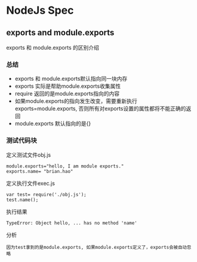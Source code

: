 # NodeJs Spec
## exports and module.exports
exports 和 module.exports 的区别介绍
### 总结
* exports 和 module.exports默认指向同一块内存
* exports 实际是帮助module.exports收集属性
* require 返回的是module.exports指向的内容
* 如果module.exports的指向发生改变，需要重新执行exports=module.exports, 否则所有对exports设置的属性都将不能正确的返回
* module.exports 默认指向的是{}

### 测试代码块
定义测试文件obj.js  

`module.exports="hello, I am module exports."`   
`exports.name= "brian.hao"`

定义执行文件exec.js

`var test= require('./obj.js');`  
`test.name();`   

执行结果

`TypeError: Object hello, ... has no method 'name'`

分析  

`因为test拿到的是module.exports, 如果module.exports定义了，exports会被自动忽略`



